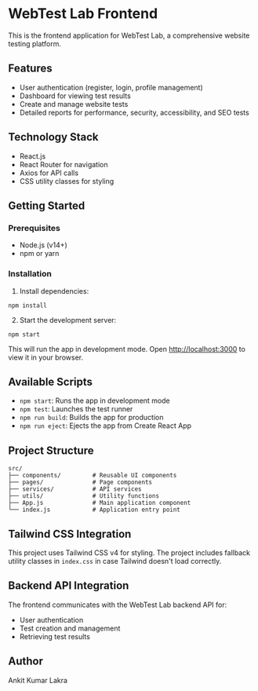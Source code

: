 # WebTest Lab Frontend

This is the frontend application for WebTest Lab, a comprehensive website testing platform.

## Features

- User authentication (register, login, profile management)
- Dashboard for viewing test results
- Create and manage website tests
- Detailed reports for performance, security, accessibility, and SEO tests

## Technology Stack

- React.js
- React Router for navigation
- Axios for API calls
- CSS utility classes for styling

## Getting Started

### Prerequisites

- Node.js (v14+)
- npm or yarn

### Installation

1. Install dependencies:
```
npm install
```

2. Start the development server:
```
npm start
```

This will run the app in development mode. Open [http://localhost:3000](http://localhost:3000) to view it in your browser.

## Available Scripts

- `npm start`: Runs the app in development mode
- `npm test`: Launches the test runner
- `npm run build`: Builds the app for production
- `npm run eject`: Ejects the app from Create React App

## Project Structure

```
src/
├── components/         # Reusable UI components
├── pages/              # Page components
├── services/           # API services
├── utils/              # Utility functions
├── App.js              # Main application component
└── index.js            # Application entry point
```

## Tailwind CSS Integration

This project uses Tailwind CSS v4 for styling. The project includes fallback utility classes in `index.css` in case Tailwind doesn't load correctly.

## Backend API Integration

The frontend communicates with the WebTest Lab backend API for:
- User authentication
- Test creation and management
- Retrieving test results

## Author

Ankit Kumar Lakra
